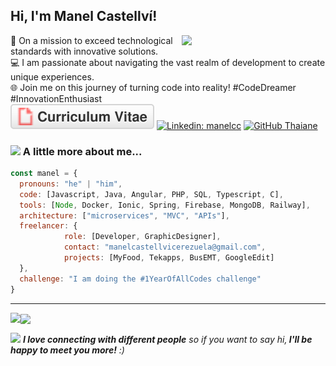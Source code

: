 <h2> Hi, I'm Manel Castellví! </h2>
<img align='right' src="https://whosarghya.netlify.app/content/giphy.gif" width="230">

🚀 On a mission to exceed technological standards with innovative solutions.<br>
💻 I am passionate about navigating the vast realm of development to create unique experiences.<br>
🌐 Join me on this journey of turning code into reality! #CodeDreamer #InnovationEnthusiast <br>
<a href="https://manelcc-web.000webhostapp.com/cv.pdf"><img src="https://raw.githubusercontent.com/terrytangyuan/terrytangyuan/464952261b11c4d89b1a3e2292b72cb2576069b4/imgs/cv.svg" alt="Curriculum Vitae"></a>
[![Linkedin: manelcc](https://img.shields.io/badge/-manelcc-blue?style=flat-square&logo=Linkedin&logoColor=white&link=https://www.linkedin.com/in/manelcc/)](https://www.linkedin.com/in/manelcc/)
[![GitHub Thaiane](https://img.shields.io/github/followers/12manel123?label=follow&style=social)](https://github.com/12manel123)

### <img src="https://media.giphy.com/media/VgCDAzcKvsR6OM0uWg/giphy.gif" width="50"> A little more about me...  
```javascript
const manel = {
  pronouns: "he" | "him",
  code: [Javascript, Java, Angular, PHP, SQL, Typescript, C],
  tools: [Node, Docker, Ionic, Spring, Firebase, MongoDB, Railway],
  architecture: ["microservices", "MVC", "APIs"],
  freelancer: {
            role: [Developer, GraphicDesigner],
            contact: "manelcastellvicerezuela@gmail.com",
            projects: [MyFood, Tekapps, BusEMT, GoogleEdit]
  },
  challenge: "I am doing the #1YearOfAllCodes challenge"
}
```

---

<p><img align="left" src="https://github-readme-stats.vercel.app/api/top-langs/?username=12manel123&layout=compact&theme=dark"/></p>
<p><img align="center" src="https://github-readme-stats.vercel.app/api?username=12manel123&show_icons=true&theme=dark"/></p>

<img src="https://media.giphy.com/media/mGcNjsfWAjY5AEZNw6/giphy.gif" width="60"> <em><b>I love connecting with different people</b> so if you want to say hi,<b> I'll be happy to meet you more!</b> :)</em>

